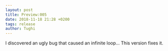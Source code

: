 ```yaml
---
layout: post
title: Preview:005
date: 2018-11-18 21:28 +0200
tags: release
author: Tughi
---
```


I discovered an ugly bug that caused an infinite loop... This version fixes it.
